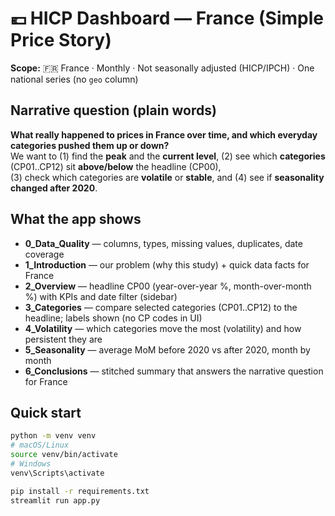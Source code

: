 # 💶 HICP Dashboard — France (Simple Price Story)

**Scope:** 🇫🇷 France · Monthly · Not seasonally adjusted (HICP/IPCH) · One national series (no `geo` column)

## Narrative question (plain words)
**What really happened to prices in France over time, and which everyday categories pushed them up or down?**  
We want to (1) find the **peak** and the **current level**, (2) see which **categories** (CP01..CP12) sit **above/below** the headline (CP00),  
(3) check which categories are **volatile** or **stable**, and (4) see if **seasonality changed after 2020**.

## What the app shows
- **0_Data_Quality** — columns, types, missing values, duplicates, date coverage  
- **1_Introduction** — our problem (why this study) + quick data facts for France  
- **2_Overview** — headline CP00 (year-over-year %, month-over-month %) with KPIs and date filter (sidebar)  
- **3_Categories** — compare selected categories (CP01..CP12) to the headline; labels shown (no CP codes in UI)  
- **4_Volatility** — which categories move the most (volatility) and how persistent they are  
- **5_Seasonality** — average MoM before 2020 vs after 2020, month by month  
- **6_Conclusions** — stitched summary that answers the narrative question for France

## Quick start
```bash
python -m venv venv
# macOS/Linux
source venv/bin/activate
# Windows
venv\Scripts\activate

pip install -r requirements.txt
streamlit run app.py
